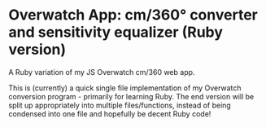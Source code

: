 # Overwatch App: cm/360° converter and sensitivity equalizer (Ruby version)
A Ruby variation of my JS Overwatch cm/360 web app.


This is (currently) a quick single file implementation of my Overwatch conversion program - primarily for learning Ruby.
The end version will be split up appropriately into multiple files/functions, instead of being condensed into one file and hopefully be decent Ruby code!

